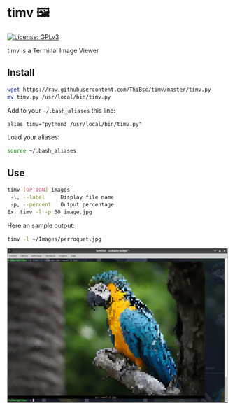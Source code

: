 # timv :framed_picture:
[![License: GPLv3](https://img.shields.io/badge/License-GPLv3-blue.svg)](https://opensource.org/licenses/gpl-3.0)

timv is a Terminal Image Viewer

## Install

```bash
wget https://raw.githubusercontent.com/ThiBsc/timv/master/timv.py
mv timv.py /usr/local/bin/timv.py
```
Add to your `~/.bash_aliases` this line:
```txt
alias timv="python3 /usr/local/bin/timv.py"
```
Load your aliases:
```bash
source ~/.bash_aliases
```

## Use

```bash
timv [OPTION] images
 -l, --label	 Display file name
 -p, --percent	 Output percentage
Ex. timv -l -p 50 image.jpg
```
Here an sample output:

```bash
timv -l ~/Images/perroquet.jpg
```

![timv perroquet](screenshot/timv_perroquet.jpg)
